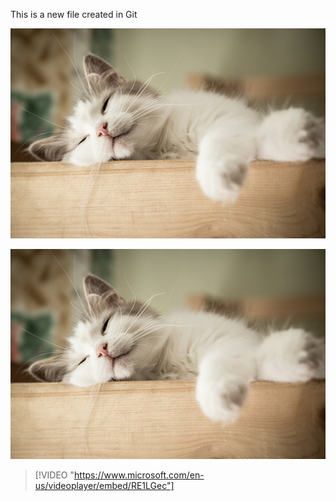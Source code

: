 This is a new file created in Git

![alt text](../cat1.jpg)

![alt_text](/cat1.jpg)

> [!VIDEO "https://www.microsoft.com/en-us/videoplayer/embed/RE1LGec"]
